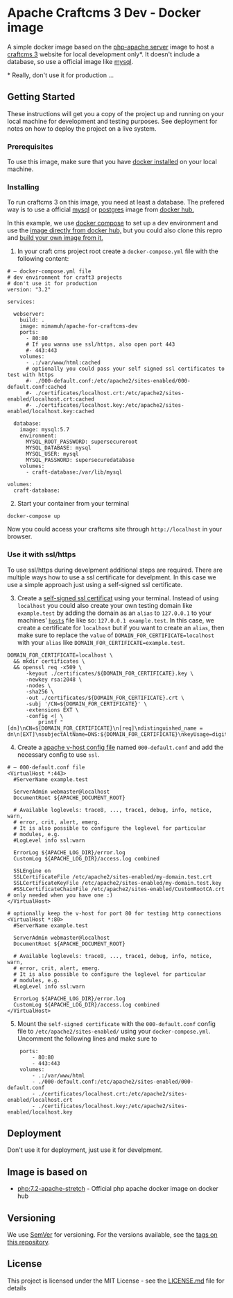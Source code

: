 # Apache Craftcms 3 Dev - Docker image

A simple docker image based on the [php-apache server](https://hub.docker.com/_/php/) image to host a [craftcms 3](https://craftcms.com/) website for local development only\*. It doesn't include a database, so use a official image like [mysql](https://hub.docker.com/_/mysql/).

\* Really, don't use it for production ...

## Getting Started

These instructions will get you a copy of the project up and running on your local machine for development and testing purposes. See deployment for notes on how to deploy the project on a live system.

### Prerequisites

To use this image, make sure that you have [docker installed](https://docs.docker.com/install/) on your local machine.

### Installing

To run craftcms 3 on this image, you need at least a database. The prefered way is to use a official [mysql](https://hub.docker.com/_/mysql/) or [postgres](https://hub.docker.com/_/postgres/) image from [docker hub.](https://hub.docker.com/)

In this example, we use [docker compose](https://docs.docker.com/compose/overview/) to set up a dev environment and use the [image directly from docker hub,]() but you could also clone this repro and [build your own image from it.](https://docs.docker.com/engine/reference/commandline/image_build/)

1.  In your craft cms project root create a `docker-compose.yml` file with the following content:

```
# – docker-compose.yml file
# dev environment for craft3 projects
# don't use it for production
version: "3.2"

services:

  webserver:
    build: .
    image: mimamuh/apache-for-craftcms-dev
    ports:
      - 80:80
      # If you wanna use ssl/https, also open port 443
      #- 443:443
    volumes:
      - .:/var/www/html:cached
      # optionally you could pass your self signed ssl certificates to test with https
      #- ./000-default.conf:/etc/apache2/sites-enabled/000-default.conf:cached
      #- ./certificates/localhost.crt:/etc/apache2/sites-enabled/localhost.crt:cached
      #- ./certificates/localhost.key:/etc/apache2/sites-enabled/localhost.key:cached

  database:
    image: mysql:5.7
    environment:
      MYSQL_ROOT_PASSWORD: supersecureroot
      MYSQL_DATABASE: mysql
      MYSQL_USER: mysql
      MYSQL_PASSWORD: supersecuredatabase
    volumes:
      - craft-database:/var/lib/mysql

volumes:
  craft-database:
```

2.  Start your container from your terminal

```
docker-compose up
```

Now you could access your craftcms site through `http://localhost` in your browser.

### Use it with ssl/https

To use ssl/https during develpment additional steps are required. There are multiple ways
how to use a ssl certificate for develpment. In this case we use a simple approach just
using a self-signed ssl certificate.

3.  Create a [self-signed ssl certificat](https://letsencrypt.org/docs/certificates-for-localhost/) using your terminal.
    Instead of using `localhost` you could also create your own testing domain like `example.test` by adding the domain
    as an `alias` to `127.0.0.1` to your machines' [`hosts`](<https://en.wikipedia.org/wiki/Hosts_(file)>) file like so: `127.0.0.1 example.test`.
    In this case, we create a certificate for `localhost` but if you want to create an `alias`, then make sure
    to replace the `value` of `DOMAIN_FOR_CERTIFICATE=localhost` with your `alias` like `DOMAIN_FOR_CERTIFICATE=example.test`.

```
DOMAIN_FOR_CERTIFICATE=localhost \
  && mkdir certificates \
  && openssl req -x509 \
	  -keyout ./certificates/${DOMAIN_FOR_CERTIFICATE}.key \
	  -newkey rsa:2048 \
	  -nodes \
	  -sha256 \
	  -out ./certificates/${DOMAIN_FOR_CERTIFICATE}.crt \
	  -subj '/CN=${DOMAIN_FOR_CERTIFICATE}' \
	  -extensions EXT \
	  -config <( \
		  printf "[dn]\nCN=${DOMAIN_FOR_CERTIFICATE}\n[req]\ndistinguished_name = dn\n[EXT]\nsubjectAltName=DNS:${DOMAIN_FOR_CERTIFICATE}\nkeyUsage=digitalSignature\nextendedKeyUsage=serverAuth")
```

4.  Create a [apache v-host config file](https://httpd.apache.org/docs/2.4/vhosts/examples.html) named `000-default.conf`
    and add the necessary config to use `ssl`.

```
# – 000-default.conf file
<VirtualHost *:443>
  #ServerName example.test

  ServerAdmin webmaster@localhost
  DocumentRoot ${APACHE_DOCUMENT_ROOT}

  # Available loglevels: trace8, ..., trace1, debug, info, notice, warn,
  # error, crit, alert, emerg.
  # It is also possible to configure the loglevel for particular
  # modules, e.g.
  #LogLevel info ssl:warn

  ErrorLog ${APACHE_LOG_DIR}/error.log
  CustomLog ${APACHE_LOG_DIR}/access.log combined

  SSLEngine on
  SSLCertificateFile /etc/apache2/sites-enabled/my-domain.test.crt
  SSLCertificateKeyFile /etc/apache2/sites-enabled/my-domain.test.key
  #SSLCertificateChainFile /etc/apache2/sites-enabled/CustomRootCA.crt   # only needed when you have one :)
</VirtualHost>

# optionally keep the v-host for port 80 for testing http connections
<VirtualHost *:80>
  #ServerName example.test

  ServerAdmin webmaster@localhost
  DocumentRoot ${APACHE_DOCUMENT_ROOT}

  # Available loglevels: trace8, ..., trace1, debug, info, notice, warn,
  # error, crit, alert, emerg.
  # It is also possible to configure the loglevel for particular
  # modules, e.g.
  #LogLevel info ssl:warn

  ErrorLog ${APACHE_LOG_DIR}/error.log
  CustomLog ${APACHE_LOG_DIR}/access.log combined
</VirtualHost>
```

5.  Mount the `self-signed certificate` with the `000-default.conf` config file to `/etc/apache2/sites-enabled/`
    using your `docker-compose.yml`. Uncomment the following lines and make sure to

```
    ports:
        - 80:80
        - 443:443
    volumes:
        - .:/var/www/html
        - ./000-default.conf:/etc/apache2/sites-enabled/000-default.conf
        - ./certificates/localhost.crt:/etc/apache2/sites-enabled/localhost.crt
        - ./certificates/localhost.key:/etc/apache2/sites-enabled/localhost.key
```

## Deployment

Don't use it for deployment, just use it for develpment.

## Image is based on

* [php:7.2-apache-stretch](https://hub.docker.com/_/php/) - Official php apache docker image on docker hub

## Versioning

We use [SemVer](http://semver.org/) for versioning. For the versions available, see the [tags on this repository](https://github.com/MiMaMuh/docker-craftcms-dev-apache/releases).

## License

This project is licensed under the MIT License - see the [LICENSE.md](LICENSE.md) file for details
